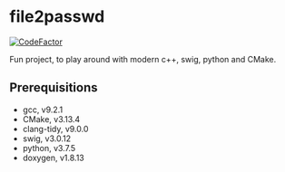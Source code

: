 # file2passwd

[![CodeFactor](https://www.codefactor.io/repository/github/thorshamster/file2passwd/badge?s=3dd8e4813055a2e7c5cbef05ab64dc3c1d761d35)](https://www.codefactor.io/repository/github/thorshamster/file2passwd)

Fun project, to play around with modern c++, swig, python and CMake.

## Prerequisitions
*   gcc, v9.2.1
*   CMake, v3.13.4
*   clang-tidy, v9.0.0
*   swig, v3.0.12
*   python, v3.7.5
*   doxygen, v1.8.13